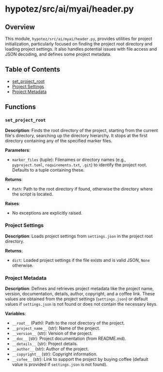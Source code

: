 # hypotez/src/ai/myai/header.py

## Overview

This module, `hypotez/src/ai/myai/header.py`, provides utilities for project initialization, particularly focused on finding the project root directory and loading project settings. It also handles potential issues with file access and JSON decoding, and defines some project metadata.

## Table of Contents

- [set_project_root](#set-project-root)
- [Project Settings](#project-settings)
- [Project Metadata](#project-metadata)


## Functions

### `set_project_root`

**Description**: Finds the root directory of the project, starting from the current file's directory, searching up the directory hierarchy. It stops at the first directory containing any of the specified marker files.

**Parameters**:
- `marker_files` (tuple): Filenames or directory names (e.g., `pyproject.toml`, `requirements.txt`, `.git`) to identify the project root. Defaults to a tuple containing these.


**Returns**:
- `Path`: Path to the root directory if found, otherwise the directory where the script is located.


**Raises**:
- No exceptions are explicitly raised.


### Project Settings

**Description**: Loads project settings from `settings.json` in the project root directory.

**Returns**:
- `dict`: Loaded project settings if the file exists and is valid JSON, `None` otherwise.



### Project Metadata

**Description**: Defines and retrieves project metadata like the project name, version, documentation, details, author, copyright, and a coffee link. These values are obtained from the project settings (`settings.json`) or default values if `settings.json` is not found or does not contain the necessary keys.


**Variables**:
- `__root__` (Path): Path to the root directory of the project.
- `__project_name__` (str): Name of the project.
- `__version__` (str): Version of the project.
- `__doc__` (str): Project documentation (from README.md).
- `__details__` (str): Project details.
- `__author__` (str): Author of the project.
- `__copyright__` (str): Copyright information.
- `__cofee__` (str): Link to support the project by buying coffee (default value is provided if `settings.json` is not found).